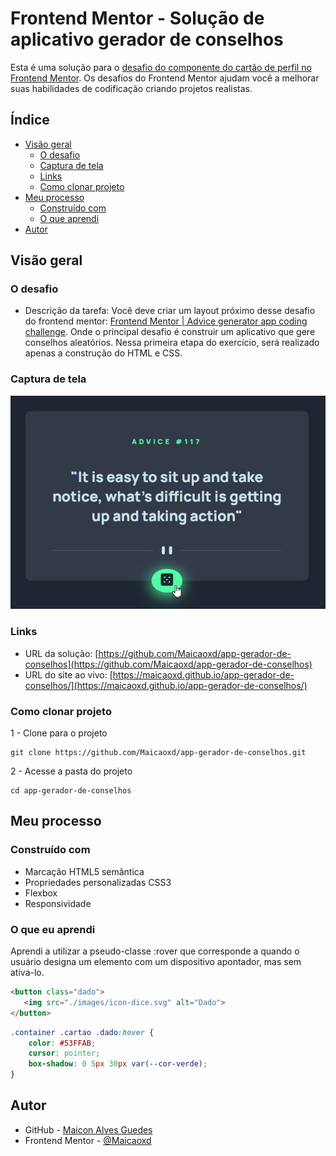 # Frontend Mentor - Solução de aplicativo gerador de conselhos

Esta é uma solução para o [desafio do componente do cartão de perfil no Frontend Mentor](https://www.frontendmentor.io/challenges/profile-card-component-cfArpWshJ). Os desafios do Frontend Mentor ajudam você a melhorar suas habilidades de codificação criando projetos realistas.

## Índice

- [Visão geral](#visão-geral)
   - [O desafio](#o-desafio)
   - [Captura de tela](#captura-de-tela)
   - [Links](#links)
   - [Como clonar projeto](#Como-clonar-projeto)
- [Meu processo](#meu-processo)
   - [Construído com](#construído-com)
   - [O que aprendi](#o-que-aprendi)
- [Autor](#autor)

## Visão geral

### O desafio

- Descrição da tarefa: Você deve criar um layout próximo desse desafio do frontend mentor: [Frontend Mentor | Advice generator app coding challenge](https://www.frontendmentor.io/challenges/advice-generator-app-QdUG-13db). Onde o principal desafio é construir um aplicativo que gere conselhos aleatórios. Nessa primeira etapa do exercício, será realizado apenas a construção do HTML e CSS.

### Captura de tela

![](./design/Screenshot.jpg)

### Links

- URL da solução: [https://github.com/Maicaoxd/app-gerador-de-conselhos](https://github.com/Maicaoxd/app-gerador-de-conselhos)
- URL do site ao vivo: [https://maicaoxd.github.io/app-gerador-de-conselhos/](https://maicaoxd.github.io/app-gerador-de-conselhos/)

### Como clonar projeto

1 - Clone para o projeto

```
git clone https://github.com/Maicaoxd/app-gerador-de-conselhos.git
```

2 - Acesse a pasta do projeto

```
cd app-gerador-de-conselhos
```
## Meu processo

### Construído com

- Marcação HTML5 semântica
- Propriedades personalizadas CSS3
- Flexbox
- Responsividade

### O que eu aprendi

Aprendi a utilizar a pseudo-classe :rover que corresponde a quando o usuário designa um elemento com um dispositivo apontador, mas sem ativa-lo.

```html
<button class="dado">
   <img src="./images/icon-dice.svg" alt="Dado">
</button>
```
```css
.container .cartao .dado:hover {
    color: #53FFAB;
    cursor: pointer;
    box-shadow: 0 5px 30px var(--cor-verde);
}
```

## Autor

- GitHub - [Maicon Alves Guedes](https://github.com/Maicaoxd)
- Frontend Mentor - [@Maicaoxd](https://www.frontendmentor.io/profile/Maicaoxd)
